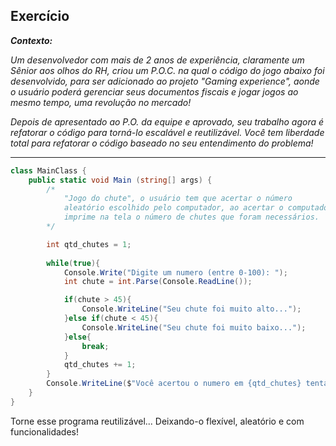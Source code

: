 ## Exercício

***Contexto:*** 

*Um desenvolvedor com mais de 2 anos de experiência, claramente um Sênior aos olhos do RH, criou um P.O.C. na qual o código do jogo abaixo foi desenvolvido, para ser  adicionado ao projeto "Gaming experience", aonde o usuário poderá  gerenciar seus documentos fiscais e jogar jogos ao mesmo tempo, uma revolução no mercado!* 

*Depois de apresentado ao P.O. da equipe e aprovado, seu trabalho agora é refatorar o código para torná-lo escalável e reutilizável. Você tem liberdade total para refatorar o código baseado no seu entendimento do problema!*    

------

```c#
class MainClass {
    public static void Main (string[] args) {
        /*
            "Jogo do chute", o usuário tem que acertar o número
            aleatório escolhido pelo computador, ao acertar o computador 
            imprime na tela o número de chutes que foram necessários.
        */

        int qtd_chutes = 1;
    
        while(true){
            Console.Write("Digite um numero (entre 0-100): ");
            int chute = int.Parse(Console.ReadLine());

            if(chute > 45){
                Console.WriteLine("Seu chute foi muito alto...");
            }else if(chute < 45){
                Console.WriteLine("Seu chute foi muito baixo...");
            }else{
                break;
            }
            qtd_chutes += 1;
        }
        Console.WriteLine($"Você acertou o numero em {qtd_chutes} tentativas!");
    }
}
```



Torne esse programa reutilizável... Deixando-o flexível, aleatório e com funcionalidades!

